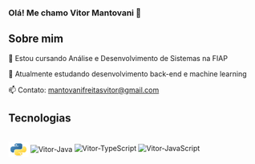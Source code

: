 ### Olá! Me chamo Vitor Mantovani 👋

## Sobre mim

  🌱 Estou cursando Análise e Desenvolvimento de Sistemas na FIAP
  
  🚀 Atualmente estudando desenvolvimento back-end e machine learning 
  
  📫 Contato: mantovanifreitasvitor@gmail.com 
 
## Tecnologias

<div style="display: inline_block"><br>
  <img align="center" alt="Vitor-Python" height="30" width="40" src="https://raw.githubusercontent.com/devicons/devicon/master/icons/python/python-original.svg">
  <img align="center" alt="Vitor-Java" height="30" width="40" src="https://cdn.jsdelivr.net/gh/devicons/devicon/icons/java/java-original.svg">
  <img aling="center" alt="Vitor-TypeScript" height="30" widht="40" src="https://cdn.jsdelivr.net/gh/devicons/devicon/icons/typescript/typescript-original.svg">
  <img aling="center" alt="Vitor-JavaScript" height="30" widht="40" src="https://cdn.jsdelivr.net/gh/devicons/devicon/icons/javascript/javascript-original.svg">
</div>

